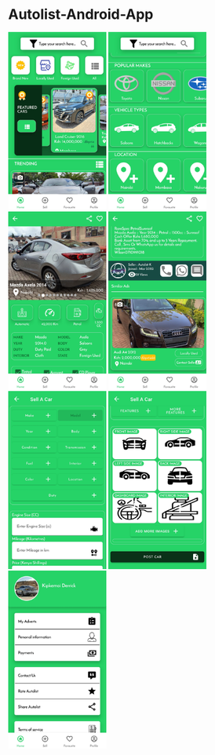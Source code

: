 # Autolist-Android-App
<p float="left">
<img src="https://github.com/derekkipkemoi/Autolist-Android-App/blob/main/Screenshot_20220524-215302_AUTOLIST.jpg" alt="Your image title" width="200"/>
<img src="https://github.com/derekkipkemoi/Autolist-Android-App/blob/main/Screenshot_20220524-215318_AUTOLIST.jpg" alt="Your image title" width="200"/>
<img src="https://github.com/derekkipkemoi/Autolist-Android-App/blob/main/Screenshot_20220524-215340_AUTOLIST.jpg" alt="Your image title" width="200"/>
<img src="https://github.com/derekkipkemoi/Autolist-Android-App/blob/main/Screenshot_20220524-215349_AUTOLIST.jpg" alt="Your image title" width="200"/>
<img src="https://github.com/derekkipkemoi/Autolist-Android-App/blob/main/Screenshot_20220524-215437_AUTOLIST.jpg" alt="Your image title" width="200"/>
  <img src="https://github.com/derekkipkemoi/Autolist-Android-App/blob/main/Screenshot_20220524-215443_AUTOLIST.jpg" alt="Your image title" width="200"/>
  <img src="https://github.com/derekkipkemoi/Autolist-Android-App/blob/main/Screenshot_20220524-215454_AUTOLIST.jpg" alt="Your image title" width="200"/>
</p>
